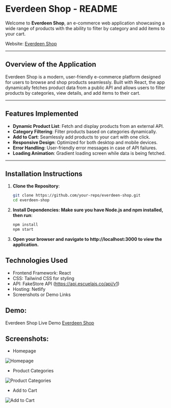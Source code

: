 # Everdeen Shop - README

Welcome to **Everdeen Shop**, an e-commerce web application showcasing a wide range of products with the ability to filter by category and add items to your cart.  

Website: [Everdeen Shop](https://everdeenshop.netlify.app/)

---

## Overview of the Application

Everdeen Shop is a modern, user-friendly e-commerce platform designed for users to browse and shop products seamlessly. Built with React, the app dynamically fetches product data from a public API and allows users to filter products by categories, view details, and add items to their cart. 

---

## Features Implemented

- **Dynamic Product List**: Fetch and display products from an external API.
- **Category Filtering**: Filter products based on categories dynamically.
- **Add to Cart**: Seamlessly add products to your cart with one click.
- **Responsive Design**: Optimized for both desktop and mobile devices.
- **Error Handling**: User-friendly error messages in case of API failures.
- **Loading Animation**: Gradient loading screen while data is being fetched.

---

## Installation Instructions

1. **Clone the Repository**:
   ```bash
   git clone https://github.com/your-repo/everdeen-shop.git
   cd everdeen-shop

2. **Install Dependencies: Make sure you have Node.js and npm installed, then run**:
    ```bash
    npm install
    npm start

3. **Open your browser and navigate to http://localhost:3000 to view the application.**

## Technologies Used
- Frontend Framework: React
- CSS: Tailwind CSS for styling
- API: FakeStore API (https://api.escuelajs.co/api/v1)
- Hosting: Netlify
- Screenshots or Demo Links

## Demo:
Everdeen Shop Live Demo [Everdeen Shop](https://everdeenshop.netlify.app/)


## Screenshots:
- Homepage

![Homepage](./src/asset/Homepage.png)

- Product Categories

![Product Categories](./src/asset/Product.png)

- Add to Cart

![Add to Cart](./src/asset/Cart.png)